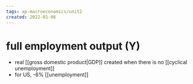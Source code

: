 ```yaml
---
tags: ap-macroeconomics/unit2 
created: 2022-01-06
---
```


# full employment output (Y)

- real [[gross domestic product|GDP]] created when there is no [[cyclical unemployment]]
- for US, -6% [[unemployment]] 
